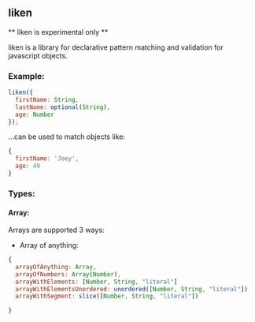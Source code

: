 ## liken

** liken is experimental only **

liken is a library for declarative pattern matching and
validation for javascript objects.


### Example:

```javascript
liken({
  firstName: String,
  lastName: optional(String),
  age: Number
});
```

...can be used to match objects like:
```javascript
{
  firstName: 'Joey',
  age: 49
}

```


### Types:

#### Array:

Arrays are supported 3 ways:

* Array of anything:

```javascript
{
  arrayOfAnything: Array,
  arrayOfNumbers: Array(Number),
  arrayWithElements: [Number, String, "literal"]
  arrayWithElementsUnordered: unordered([Number, String, "literal"])
  arrayWithSegment: slice([Number, String, "literal"])

}
```

#####


